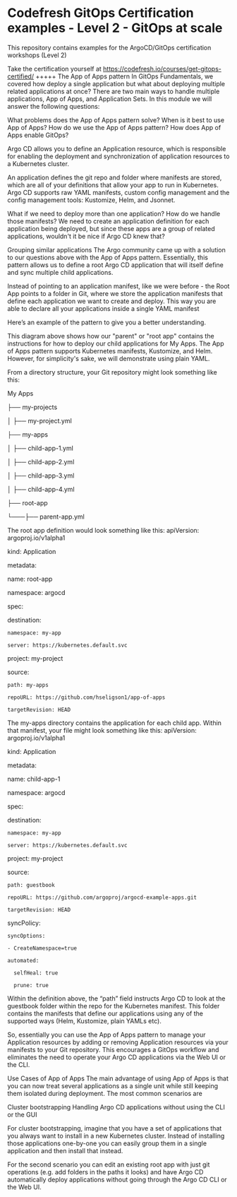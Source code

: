 # Codefresh GitOps Certification examples - Level 2 - GitOps at scale

This repository contains examples for the ArgoCD/GitOps
certification workshops (Level 2)

Take the certification yourself at https://codefresh.io/courses/get-gitops-certified/
+++++
The App of Apps pattern
In GitOps Fundamentals, we covered how deploy a single application but what about deploying multiple related applications at once? There are two main ways to handle multiple applications, App of Apps, and Application Sets. In this module we will answer the following questions:

What problems does the App of Apps pattern solve?
When is it best to use App of Apps?
How do we use the App of Apps pattern?
How does App of Apps enable GitOps?

Argo CD allows you to define an Application resource, which is responsible for enabling the deployment and synchronization of application resources to a Kubernetes cluster.

An application defines the git repo and folder where manifests are stored, which are all of your definitions that allow your app to run in Kubernetes. Argo CD supports raw YAML manifests, custom config management and the config management tools: Kustomize, Helm, and Jsonnet.

What if we need to deploy more than one application? How do we handle those manifests? We need to create an application definition for each application being deployed, but since these apps are a group of related applications, wouldn't it be nice if Argo CD knew that?

Grouping similar applications
The Argo community came up with a solution to our questions above with the App of Apps pattern. Essentially, this pattern allows us to define a root Argo CD application that will itself define and sync multiple child applications.

Instead of pointing to an application manifest, like we were before - the Root App points to a folder in Git, where we store the application manifests that define each application we want to create and deploy. This way you are able to declare all your applications inside a single YAML manifest

Here’s an example of the pattern to give you a better understanding.


This diagram above shows how our "parent" or "root app" contains the instructions for how to deploy our child applications for My Apps. The App of Apps pattern supports Kubernetes manifests, Kustomize, and Helm. However, for simplicity's sake, we will demonstrate using plain YAML.

From a directory structure, your Git repository might look something like this:

My Apps

├── my-projects

│   ├── my-project.yml

├── my-apps

│   ├── child-app-1.yml

│   ├── child-app-2.yml

│   ├── child-app-3.yml

│   ├── child-app-4.yml

├── root-app

└───├── parent-app.yml

The root app definition would look something like this:
apiVersion: argoproj.io/v1alpha1

kind: Application

metadata:

  name: root-app

  namespace: argocd

spec:

  destination:

    namespace: my-app

    server: https://kubernetes.default.svc

  project: my-project

  source:

    path: my-apps

    repoURL: https://github.com/hseligson1/app-of-apps

    targetRevision: HEAD

The my-apps directory contains the application for each child app. Within that manifest, your file might look something like this:
apiVersion: argoproj.io/v1alpha1

kind: Application

metadata:

  name: child-app-1

  namespace: argocd

spec:

  destination:

    namespace: my-app

    server: https://kubernetes.default.svc

  project: my-project

  source:

    path: guestbook

    repoURL: https://github.com/argoproj/argocd-example-apps.git

    targetRevision: HEAD

  syncPolicy:

    syncOptions:

    - CreateNamespace=true

    automated:

      selfHeal: true

      prune: true

Within the definition above, the “path” field instructs Argo CD to look at the guestbook folder within the repo for the Kubernetes manifest. This folder contains the manifests that define our applications using any of the supported ways (Helm, Kustomize, plain YAMLs etc).

So, essentially you can use the App of Apps pattern to manage your Application resources by adding or removing Application resources via your manifests to your Git repository. This encourages a GitOps workflow and eliminates the need to operate your Argo CD applications via the Web UI or the CLI.

Use Cases of App of Apps
The main advantage of using App of Apps is that you can now treat several applications as a single unit while still keeping them isolated during deployment. The most common scenarios are

Cluster bootstrapping
Handling Argo CD applications without using the CLI or the GUI

For cluster bootstrapping, imagine that you have a set of applications that you always want to install in a new Kubernetes cluster. Instead of installing those applications one-by-one you can easily group them in a single application and then install that instead.

For the second scenario you can edit an existing root app with just git operations (e.g. add folders in the paths it looks) and have Argo CD automatically deploy applications without going through the Argo CD CLI or the Web UI.
